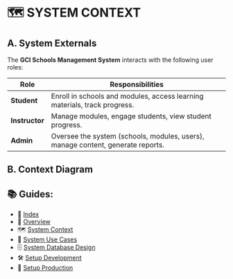 # 🗺️ SYSTEM CONTEXT

## A. System Externals

The **GCI Schools Management System** interacts with the following user roles:

| Role                      | Responsibilities                                                                                   |
|---------------------------|----------------------------------------------------------------------------------------------------|
| **Student**              | Enroll in schools and modules, access learning materials, track progress.                         |
| **Instructor** | Manage modules, engage students, view student progress.                                          |
| **Admin**        | Oversee the system (schools, modules, users), manage content, generate reports.                   |

## B. Context Diagram

## 📚 Guides:

- 🧭 [Index](index.md)
- 🧩 [Overview](overview.md)
- 🗺️ [System Context](system_context.md)
- 🎯 [System Use Cases](system_use_cases.md)
- 🗄️ [System Database Design](system_database_design.md)
- 🛠️ [Setup Development](setup_development.md)
- 🚀 [Setup Production](setup_production.md)
